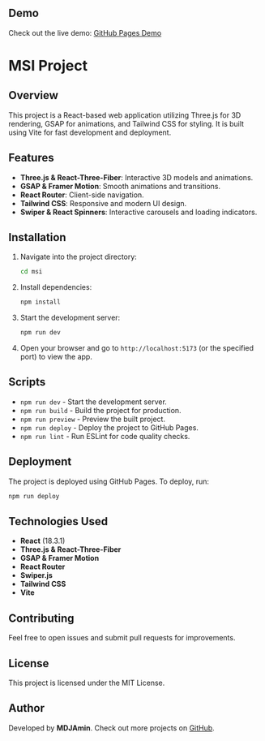 ## Demo

Check out the live demo: [GitHub Pages Demo]()

# MSI Project

## Overview

This project is a React-based web application utilizing Three.js for 3D rendering, GSAP for animations, and Tailwind CSS for styling. It is built using Vite for fast development and deployment.

## Features

- **Three.js & React-Three-Fiber**: Interactive 3D models and animations.
- **GSAP & Framer Motion**: Smooth animations and transitions.
- **React Router**: Client-side navigation.
- **Tailwind CSS**: Responsive and modern UI design.
- **Swiper & React Spinners**: Interactive carousels and loading indicators.

## Installation

1. Navigate into the project directory:
   ```bash
   cd msi
   ```
2. Install dependencies:
   ```bash
   npm install
   ```
3. Start the development server:
   ```bash
   npm run dev
   ```
4. Open your browser and go to `http://localhost:5173` (or the specified port) to view the app.

## Scripts

- `npm run dev` - Start the development server.
- `npm run build` - Build the project for production.
- `npm run preview` - Preview the built project.
- `npm run deploy` - Deploy the project to GitHub Pages.
- `npm run lint` - Run ESLint for code quality checks.

## Deployment

The project is deployed using GitHub Pages. To deploy, run:

```bash
npm run deploy
```

## Technologies Used

- **React** (18.3.1)
- **Three.js & React-Three-Fiber**
- **GSAP & Framer Motion**
- **React Router**
- **Swiper.js**
- **Tailwind CSS**
- **Vite**

## Contributing

Feel free to open issues and submit pull requests for improvements.

## License

This project is licensed under the MIT License.

## Author

Developed by **MDJAmin**. Check out more projects on [GitHub](https://github.com/MDJAmin).
